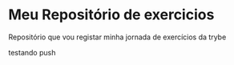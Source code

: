 # Meu Repositório de exercicios 
Repositório que vou registar minha jornada de exercícios da trybe

testando push